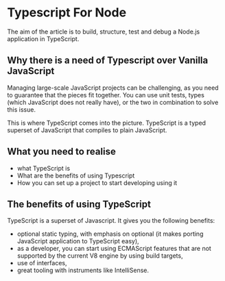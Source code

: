 # Typescript For Node
The aim of the article is to build, structure, test and debug a Node.js application in TypeScript.

## Why there is a need of Typescript over Vanilla JavaScript
Managing large-scale JavaScript projects can be challenging, as you need to guarantee that the pieces fit together. You can use unit tests, types (which JavaScript does not really have), or the two in combination to solve this issue.

This is where TypeScript comes into the picture. TypeScript is a typed superset of JavaScript that compiles to plain JavaScript.
## What you need to realise
* what TypeScript is
* What are the benefits of using Typescript
* How you can set up a project to start developing using it
## The benefits of using TypeScript
TypeScript is a superset of Javascript. It gives you the following benefits:

* optional static typing, with emphasis on optional (it makes porting JavaScript application to TypeScript easy),
* as a developer, you can start using ECMAScript features that are not supported by the current V8 engine by using build targets,
* use of interfaces,
* great tooling with instruments like IntelliSense.

